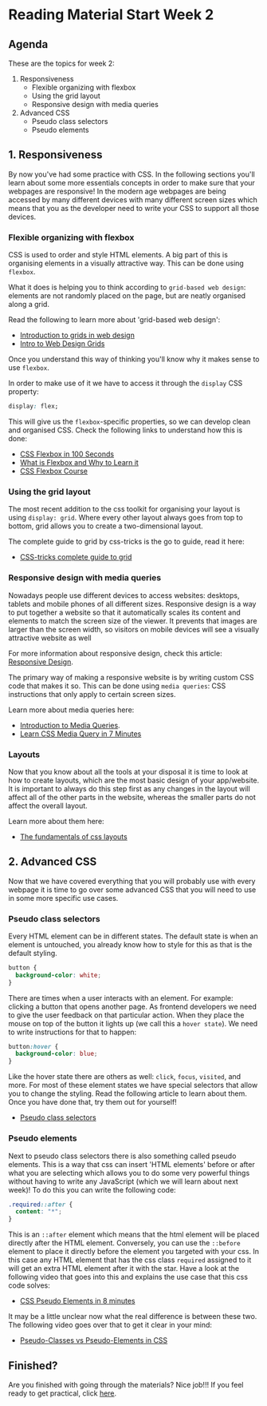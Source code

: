 # Reading Material Start Week 2

## Agenda

These are the topics for week 2:

1. Responsiveness
   - Flexible organizing with flexbox
   - Using the grid layout
   - Responsive design with media queries
2. Advanced CSS
   - Pseudo class selectors
   - Pseudo elements

## 1. Responsiveness

By now you've had some practice with CSS. In the following sections you'll learn about some more essentials concepts in order to make sure that your webpages are responsive! In the modern age webpages are being accessed by many different devices with many different screen sizes which means that you as the developer need to write your CSS to support all those devices.

### Flexible organizing with flexbox

CSS is used to order and style HTML elements. A big part of this is organising elements in a visually attractive way. This can be done using `flexbox`.

What it does is helping you to think according to `grid-based web design`: elements are not randomly placed on the page, but are neatly organised along a grid.

Read the following to learn more about 'grid-based web design':

- [Introduction to grids in web design](https://webdesign.tutsplus.com/articles/a-comprehensive-introduction-to-grids-in-web-design--cms-26521)
- [Intro to Web Design Grids](https://www.youtube.com/watch?v=gjYZoPEk0ow)

Once you understand this way of thinking you'll know why it makes sense to use `flexbox`.

In order to make use of it we have to access it through the `display` CSS property:

```css
display: flex;
```

This will give us the `flexbox`-specific properties, so we can develop clean and organised CSS. Check the following links to understand how this is done:

- [CSS Flexbox in 100 Seconds](https://www.youtube.com/watch?v=K74l26pE4YA)
- [What is Flexbox and Why to Learn it](https://www.youtube.com/watch?v=CXSwNIPsyTs)
- [CSS Flexbox Course](https://www.youtube.com/watch?v=-Wlt8NRtOpo)

### Using the grid layout

The most recent addition to the css toolkit for organising your layout is using `display: grid`. Where every other layout always goes from top to bottom, grid allows you to create a two-dimensional layout.

The complete guide to grid by css-tricks is the go to guide, read it here:

- [CSS-tricks complete guide to grid](https://css-tricks.com/snippets/css/complete-guide-grid/)

### Responsive design with media queries

Nowadays people use different devices to access websites: desktops, tablets and mobile phones of all different sizes. Responsive design is a way to put together a website so that it automatically scales its content and elements to match the screen size of the viewer. It prevents that images are larger than the screen width, so visitors on mobile devices will see a visually attractive website as well

For more information about responsive design, check this article: [Responsive Design](https://www.internetingishard.com/html-and-css/responsive-design/).

The primary way of making a responsive website is by writing custom CSS code that makes it so. This can be done using `media queries`: CSS instructions that only apply to certain screen sizes.

Learn more about media queries here:

- [Introduction to Media Queries](https://developer.mozilla.org/en-US/docs/Learn/CSS/CSS_layout/Media_queries).
- [Learn CSS Media Query in 7 Minutes](https://www.youtube.com/watch?v=yU7jJ3NbPdA)

### Layouts

Now that you know about all the tools at your disposal it is time to look at how to create layouts, which are the most basic design of your app/website. It is important to always do this step first as any changes in the layout will affect all of the other parts in the website, whereas the smaller parts do not affect the overall layout.

Learn more about them here:

- [The fundamentals of css layouts](https://www.youtube.com/watch?v=yMEjLBKyvEg)

## 2. Advanced CSS

Now that we have covered everything that you will probably use with every webpage it is time to go over some advanced CSS that you will need to use in some more specific use cases.

### Pseudo class selectors

Every HTML element can be in different states. The default state is when an element is untouched, you already know how to style for this as that is the default styling.

```css
button {
  background-color: white;
}
```

There are times when a user interacts with an element. For example: clicking a button that opens another page. As frontend developers we need to give the user feedback on that particular action. When they place the mouse on top of the button it lights up (we call this a `hover state`). We need to write instructions for that to happen:

```css
button:hover {
  background-color: blue;
}
```

Like the hover state there are others as well: `click`, `focus`, `visited`, and more. For most of these element states we have special selectors that allow you to change the styling. Read the following article to learn about them. Once you have done that, try them out for yourself!

- [Pseudo class selectors](https://css-tricks.com/pseudo-class-selectors/)

### Pseudo elements

Next to pseudo class selectors there is also something called pseudo elements. This is a way that css can insert 'HTML elements' before or after what you are selecting which allows you to do some very powerful things without having to write any JavaScript (which we will learn about next week)! To do this you can write the following code:

```css
.required::after {
  content: "*";
}
```

This is an `::after` element which means that the html element will be placed directly after the HTML element. Conversely, you can use the `::before` element to place it directly before the element you targeted with your css. In this case any HTML element that has the css class `required` assigned to it will get an extra HTML element after it with the star. Have a look at the following video that goes into this and explains the use case that this css code solves:

- [CSS Pseudo Elements in 8 minutes](https://www.youtube.com/watch?v=OtBpgtqrjyo)

It may be a little unclear now what the real difference is between these two. The following video goes over that to get it clear in your mind:

- [Pseudo-Classes vs Pseudo-Elements in CSS](https://www.youtube.com/watch?v=0VDx1570X3U)

## Finished?

Are you finished with going through the materials? Nice job!!! If you feel ready to get practical, click [here](./MAKEME.md).
